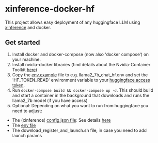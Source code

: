 # xinference-docker-hf

This project allows easy deployment of any huggingface LLM using [xinference](https://github.com/xorbitsai/inference) and docker.

## Get started

1. Install docker and docker-compose (now also 'docker compose') on your machine.
2. Install nvidia-docker libraries (find details about the Nvidia-Container Toolkit [here](https://hub.docker.com/r/nvidia/cuda))
3. Copy the [env.example](https://github.com/AndiMajore/xinference-docker-hf/blob/master/llama2_7b_chat_hf.env.example) file to e.g. llama2_7b_chat_hf.env and set the 'HF_TOKEN_READ' environment variable to your [huggingface access token](https://huggingface.co/settings/tokens).
4. Run `docker-compose build && docker-compose up -d`. This should build and start a container in the background that downloads and runs the llama2_7b model (if you have access)
5. Optional: Depending on what you want to run from huggingface you need to adjust:
  -  The (xinference) [config.json file](https://github.com/AndiMajore/xinference-docker-hf/blob/master/llama2-7b-chat-hf.json): See details [here](https://inference.readthedocs.io/en/latest/models/custom.html)
  -  The [env file](https://github.com/AndiMajore/xinference-docker-hf/blob/master/llama2_7b_chat_hf.env.example)
  -  The download_register_and_launch.sh file, in case you need to add launch params
